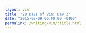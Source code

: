 ```yaml
---
layout: vim
title: "28 Days of Vim: Day 3"
date: "2015-06-09 06:00:00 -0400"
permalink: /writing/vim/:title.html
---
```


